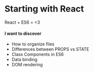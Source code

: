 # Starting with React

React + ES6 = <3


#### I want to discover

- How to organize files
- Differences between PROPS vs STATE
- Class Components in ES6
- Data binding
- DOM rendering
